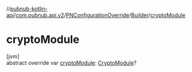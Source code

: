 //[pubnub-kotlin-api](../../../../index.md)/[com.pubnub.api.v2](../../index.md)/[PNConfigurationOverride](../index.md)/[Builder](index.md)/[cryptoModule](crypto-module.md)

# cryptoModule

[jvm]\
abstract override var [cryptoModule](crypto-module.md): [CryptoModule](../../../../../../pubnub-core/pubnub-core-api/pubnub-core-api/com.pubnub.api.crypto/-crypto-module/index.md)?
